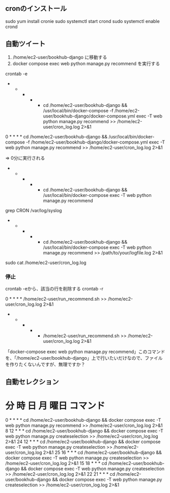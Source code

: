 <!-- サンプル -->
<!-- 0 * * * * /usr/bin/docker-compose -f /path/to/your/docker-compose.yml exec -T web python manage.py recommend >> /path/to/logfile.log 2>&1 -->

## cronのインストール

sudo yum install cronie
sudo systemctl start crond
sudo systemctl enable crond

## 自動ツイート

1. /home/ec2-user/bookhub-django に移動する
2. docker compose exec web python manage.py recommend を実行する

crontab -e

* * * * * cd /home/ec2-user/bookhub-django && /usr/local/bin/docker-compose -f /home/ec2-user/bookhub-django/docker-compose.yml exec -T web python manage.py recommend >> /home/ec2-user/cron_log.log 2>&1

0 * * * * cd /home/ec2-user/bookhub-django && /usr/local/bin/docker-compose -f /home/ec2-user/bookhub-django/docker-compose.yml exec -T web python manage.py recommend >> /home/ec2-user/cron_log.log 2>&1

=> 0分に実行される


* * * * * cd /home/ec2-user/bookhub-django && /usr/local/bin/docker-compose exec -T web python manage.py recommend

grep CRON /var/log/syslog

* * * * * cd /home/ec2-user/bookhub-django && /usr/local/bin/docker-compose exec -T web python manage.py recommend >> /path/to/your/logfile.log 2>&1

sudo cat /home/ec2-user/cron_log.log


### 停止
crontab -eから、該当の行を削除する
crontab -r



0 * * * * /home/ec2-user/run_recommend.sh >> /home/ec2-user/cron_log.log 2>&1
* * * * * /home/ec2-user/run_recommend.sh >> /home/ec2-user/cron_log.log 2>&1


「docker-compose exec web python manage.py recommend」このコマンドを、「/home/ec2-user/bookhub-django」上で行いたいだけなので、ファイルを作りたくないんですが、無理ですか？


## 自動セレクション
# 分 時 日 月 曜日 コマンド

0 * * * * cd /home/ec2-user/bookhub-django && docker compose exec -T web python manage.py recommend >> /home/ec2-user/cron_log.log 2>&1
8 12 * * * cd /home/ec2-user/bookhub-django && docker compose exec -T web python manage.py createselection >> /home/ec2-user/cron_log.log 2>&1
24 12 * * * cd /home/ec2-user/bookhub-django && docker compose exec -T web python manage.py createselection >> /home/ec2-user/cron_log.log 2>&1
25 16 * * * cd /home/ec2-user/bookhub-django && docker compose exec -T web python manage.py createselection >> /home/ec2-user/cron_log.log 2>&1
15 18 * * * cd /home/ec2-user/bookhub-django && docker compose exec -T web python manage.py createselection >> /home/ec2-user/cron_log.log 2>&1
22 21 * * * cd /home/ec2-user/bookhub-django && docker compose exec -T web python manage.py createselection >> /home/ec2-user/cron_log.log 2>&1
